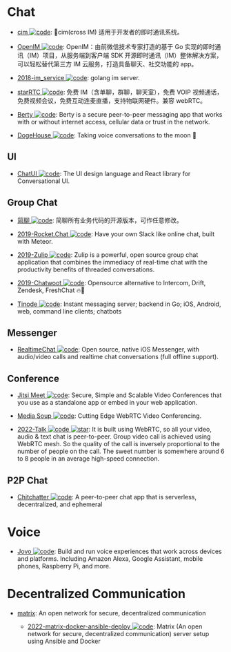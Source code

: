 # Chat

- [cim ![code](https://ng-tech.icu/assets/code.svg)](https://github.com/crossoverJie/cim): 📲cim(cross IM) 适用于开发者的即时通讯系统。

- [OpenIM ![code](https://ng-tech.icu/assets/code.svg)](https://github.com/OpenIMSDK/Open-IM-Server): OpenIM：由前微信技术专家打造的基于 Go 实现的即时通讯（IM）项目，从服务端到客户端 SDK 开源即时通讯（IM）整体解决方案，可以轻松替代第三方 IM 云服务，打造具备聊天、社交功能的 app。

- [2018-im_service ![code](https://ng-tech.icu/assets/code.svg)](https://github.com/GoBelieveIO/im_service): golang im server.

- [starRTC ![code](https://ng-tech.icu/assets/code.svg)](https://gitee.com/starRTC): 免费 IM（含单聊，群聊，聊天室），免费 VOIP 视频通话，免费视频会议，免费互动连麦直播，支持物联网硬件。兼容 webRTC。

- [Berty ![code](https://ng-tech.icu/assets/code.svg)](https://github.com/berty/berty): Berty is a secure peer-to-peer messaging app that works with or without internet access, cellular data or trust in the network.

- [DogeHouse ![code](https://ng-tech.icu/assets/code.svg)](https://github.com/benawad/dogehouse): Taking voice conversations to the moon 🚀

## UI

- [ChatUI ![code](https://ng-tech.icu/assets/code.svg)](https://github.com/alibaba/ChatUI): The UI design language and React library for Conversational UI.

## Group Chat

- [简聊 ![code](https://ng-tech.icu/assets/code.svg)](https://github.com/jianliaoim/talk-os): 简聊所有业务代码的开源版本，可作任意修改。

- [2019-Rocket.Chat ![code](https://ng-tech.icu/assets/code.svg)](https://github.com/RocketChat/Rocket.Chat): Have your own Slack like online chat, built with Meteor.

- [2019-Zulip ![code](https://ng-tech.icu/assets/code.svg)](https://github.com/zulip/zulip): Zulip is a powerful, open source group chat application that combines the immediacy of real-time chat with the productivity benefits of threaded conversations.

- [2019-Chatwoot ![code](https://ng-tech.icu/assets/code.svg)](https://github.com/chatwoot/chatwoot): Opensource alternative to Intercom, Drift, Zendesk, FreshChat 🔥💬

- [Tinode ![code](https://ng-tech.icu/assets/code.svg)](https://github.com/tinode/chat): Instant messaging server; backend in Go; iOS, Android, web, command line clients; chatbots

## Messenger

- [RealtimeChat ![code](https://ng-tech.icu/assets/code.svg)](https://github.com/relatedcode/RealtimeChat): Open source, native iOS Messenger, with audio/video calls and realtime chat conversations (full offline support).

## Conference

- [Jitsi Meet ![code](https://ng-tech.icu/assets/code.svg)](https://meet.jit.si): Secure, Simple and Scalable Video Conferences that you use as a standalone app or embed in your web application.

- [Media Soup ![code](https://ng-tech.icu/assets/code.svg)](https://github.com/versatica/mediasoup): Cutting Edge WebRTC Video Conferencing.

- [2022-Talk ![code](https://ng-tech.icu/assets/code.svg) ![star](https://img.shields.io/github/stars/vasanthv/talk)](https://github.com/vasanthv/talk): It is built using WebRTC, so all your video, audio & text chat is peer-to-peer. Group video call is achieved using WebRTC mesh. So the quality of the call is inversely proportional to the number of people on the call. The sweet number is somewhere around 6 to 8 people in an average high-speed connection.

## P2P Chat

- [Chitchatter ![code](https://ng-tech.icu/assets/code.svg)](https://github.com/jeremyckahn/chitchatter): A peer-to-peer chat app that is serverless, decentralized, and ephemeral

# Voice

- [Jovo ![code](https://ng-tech.icu/assets/code.svg)](https://www.jovo.tech/): Build and run voice experiences that work across devices and platforms. Including Amazon Alexa, Google Assistant, mobile phones, Raspberry Pi, and more.

# Decentralized Communication

- [matrix](https://matrix.org/): An open network for secure, decentralized communication

  - [2022-matrix-docker-ansible-deploy ![code](https://ng-tech.icu/assets/code.svg)](https://github.com/spantaleev/matrix-docker-ansible-deploy): Matrix (An open network for secure, decentralized communication) server setup using Ansible and Docker
